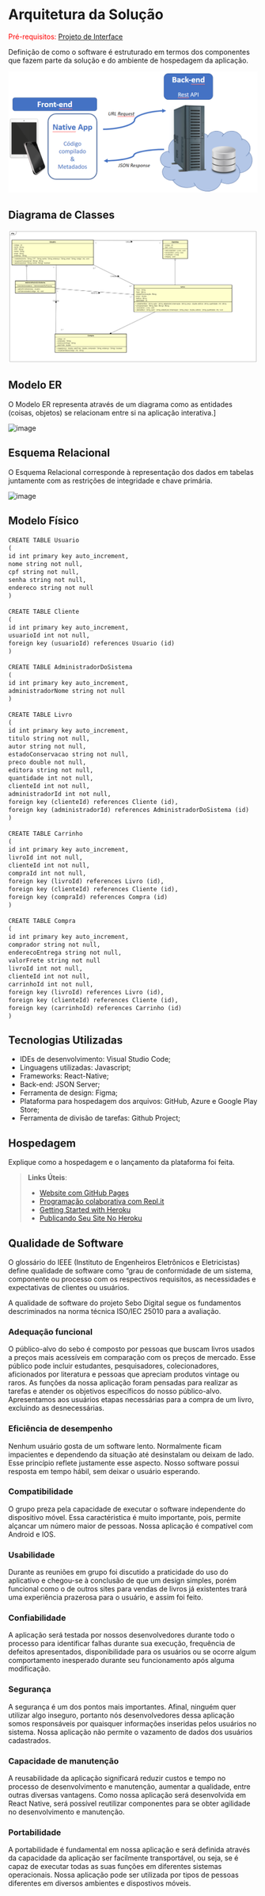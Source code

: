 # Arquitetura da Solução

<span style="color:red">Pré-requisitos: <a href="3-Projeto de Interface.md"> Projeto de Interface</a></span>

Definição de como o software é estruturado em termos dos componentes que fazem parte da solução e do ambiente de hospedagem da aplicação.

![Arquitetura da Solução](img/02-mob-arch.png)

## Diagrama de Classes

![Diagramadeclasses](img/DiagramaDeClassesv2.png)

## Modelo ER

O Modelo ER representa através de um diagrama como as entidades (coisas, objetos) se relacionam entre si na aplicação interativa.]

![image](https://user-images.githubusercontent.com/103009155/225174291-1c78aee8-ce74-4617-b76b-4f8a33a9aa49.png)

## Esquema Relacional

O Esquema Relacional corresponde à representação dos dados em tabelas juntamente com as restrições de integridade e chave primária.

![image](https://user-images.githubusercontent.com/103009155/225178765-3b482514-50d7-441b-a504-72d5e438e925.png)

## Modelo Físico

```
CREATE TABLE Usuario
(
id int primary key auto_increment,
nome string not null,
cpf string not null,
senha string not null,
endereco string not null
)

CREATE TABLE Cliente
(
id int primary key auto_increment,
usuarioId int not null,
foreign key (usuarioId) references Usuario (id)
)

CREATE TABLE AdministradorDoSistema
(
id int primary key auto_increment,
administradorNome string not null
)

CREATE TABLE Livro
(
id int primary key auto_increment,
titulo string not null,
autor string not null,
estadoConservacao string not null,
preco double not null,
editora string not null,
quantidade int not null,
clienteId int not null,
administradorId int not null,
foreign key (clienteId) references Cliente (id),
foreign key (administradorId) references AdministradorDoSistema (id)
)

CREATE TABLE Carrinho
(
id int primary key auto_increment,
livroId int not null,
clienteId int not null,
compraId int not null,
foreign key (livroId) references Livro (id),
foreign key (clienteId) references Cliente (id),
foreign key (compraId) references Compra (id)
)

CREATE TABLE Compra
(
id int primary key auto_increment,
comprador string not null,
enderecoEntrega string not null,
valorFrete string not null
livroId int not null,
clienteId int not null,
carrinhoId int not null,
foreign key (livroId) references Livro (id),
foreign key (clienteId) references Cliente (id),
foreign key (carrinhoId) references Carrinho (id)
)

```

## Tecnologias Utilizadas

* IDEs de desenvolvimento: Visual Studio Code;
* Linguagens utilizadas: Javascript;
* Frameworks: React-Native;
* Back-end: JSON Server;
* Ferramenta de design: Figma;
* Plataforma para hospedagem dos arquivos: GitHub, Azure e Google Play Store; 
* Ferramenta de divisão de tarefas: Github Project;

## Hospedagem

Explique como a hospedagem e o lançamento da plataforma foi feita.

> **Links Úteis**:
>
> - [Website com GitHub Pages](https://pages.github.com/)
> - [Programação colaborativa com Repl.it](https://repl.it/)
> - [Getting Started with Heroku](https://devcenter.heroku.com/start)
> - [Publicando Seu Site No Heroku](http://pythonclub.com.br/publicando-seu-hello-world-no-heroku.html)

## Qualidade de Software

O glossário do IEEE (Instituto de Engenheiros Eletrônicos e Eletricistas) define qualidade de software como “grau de conformidade de um sistema, componente ou processo com os respectivos requisitos, as necessidades e expectativas de clientes ou usuários.

A qualidade de software do projeto Sebo Digital segue os fundamentos descriminados na norma técnica ISO/IEC 25010 para a avaliação.

### Adequação funcional

O público-alvo do sebo é composto por pessoas que buscam livros usados a preços mais acessíveis em comparação com os preços de mercado. Esse público pode incluir estudantes, pesquisadores, colecionadores, aficionados por literatura e pessoas que apreciam produtos vintage ou raros. As funções da nossa aplicação foram pensadas para realizar as tarefas e atender os objetivos específicos do nosso público-alvo. Apresentamos aos usuários etapas necessárias para a compra de um livro, excluindo as desnecessárias.

### Eficiência de desempenho

Nenhum usuário gosta de um software lento. Normalmente ficam impacientes e dependendo da situação até desinstalam ou deixam de lado. Esse princípio reflete justamente esse aspecto. Nosso software possui resposta em tempo hábil, sem deixar o usuário esperando.

### Compatibilidade

O grupo preza pela capacidade de executar o software independente do dispositivo móvel. Essa caractéristica é muito importante, pois, permite alçancar um número maior de pessoas. Nossa aplicação é compatível com Android e IOS.

### Usabilidade

Durante as reuniões em grupo foi discutido a praticidade do uso do aplicativo e chegou-se à conclusão de que um design simples, porém funcional como o de outros sites para vendas de livros já existentes trará uma experiência prazerosa para o usuário, e assim foi feito.

### Confiabilidade

A aplicação será testada por nossos desenvolvedores durante todo o processo para identificar falhas durante sua execução, frequência de defeitos apresentados, disponibilidade para os usuários ou se ocorre algum comportamento inesperado durante seu funcionamento após alguma modificação.

### Segurança 

A segurança é um dos pontos mais importantes. Afinal, ninguém quer utilizar algo inseguro, portanto nós desenvolvedores dessa aplicação somos responsáveis por quaisquer informações inseridas pelos usuários no sistema. Nossa aplicação não permite o vazamento de dados dos usuários cadastrados.

### Capacidade de manutenção

A reusabilidade da aplicação significará reduzir custos e tempo no processo de desenvolvimento e manutenção, aumentar a qualidade, entre outras diversas vantagens. Como nossa aplicação será desenvolvida em React Native, será possível reutilizar componentes para se obter agilidade no desenvolvimento e manutenção.

### Portabilidade

A portabilidade é fundamental em nossa aplicação e será definida através da capacidade da aplicação ser facilmente transportável, ou seja, se é capaz de executar todas as suas funções em diferentes sistemas operacionais. Nossa aplicação pode ser utilizada por tipos de pessoas diferentes em diversos ambientes e dispostivos móveis.
